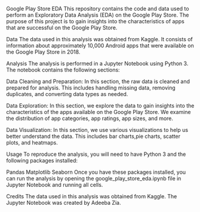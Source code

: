 Google Play Store EDA
This repository contains the code and data used to perform an Exploratory Data Analysis (EDA) on the Google Play Store. The purpose of this project is to gain insights into the characteristics of apps that are successful on the Google Play Store.

Data
The data used in this analysis was obtained from Kaggle. It consists of information about approximately 10,000 Android apps that were available on the Google Play Store in 2018.

Analysis
The analysis is performed in a Jupyter Notebook using Python 3. The notebook contains the following sections:

Data Cleaning and Preparation: In this section, the raw data is cleaned and prepared for analysis. This includes handling missing data, removing duplicates, and converting data types as needed.

Data Exploration: In this section, we explore the data to gain insights into the characteristics of the apps available on the Google Play Store. We examine the distribution of app categories, app ratings, app sizes, and more.

Data Visualization: In this section, we use various visualizations to help us better understand the data. This includes bar charts,pie charts, scatter plots, and heatmaps.

Usage
To reproduce the analysis, you will need to have Python 3 and the following packages installed:

Pandas
Matplotlib
Seaborn
Once you have these packages installed, you can run the analysis by opening the google_play_store_eda.ipynb file in Jupyter Notebook and running all cells.

Credits
The data used in this analysis was obtained from Kaggle. The Jupyter Notebook was created by Adeeba Zia.

